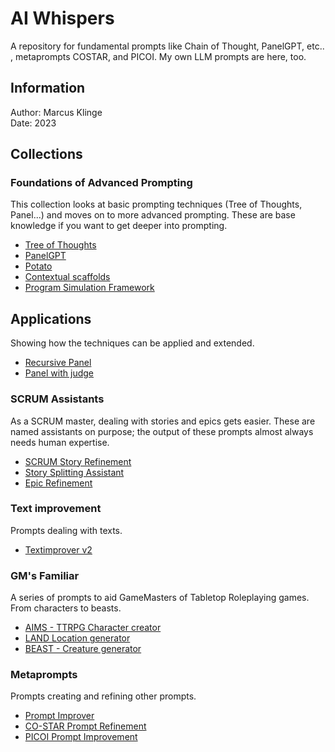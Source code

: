 # AI Whispers
A repository for fundamental prompts like Chain of Thought, PanelGPT, etc.. , metaprompts COSTAR, and PICOI.
My own LLM prompts are here, too.

## Information
Author: Marcus Klinge  
Date: 2023

## Collections

### Foundations of Advanced Prompting
This collection looks at basic prompting techniques (Tree of Thoughts, Panel...) and moves on to more advanced prompting.
These are base knowledge if you want to get deeper into prompting.

* [Tree of Thoughts](https://github.com/zielperson/AI-whispers/blob/master/TreeOfThought/readme.md)
* [PanelGPT](https://github.com/zielperson/AI-whispers/tree/master/PanelGPT/readme.md)
* [Potato](https://github.com/zielperson/AI-whispers/blob/master/potato/readme.md)
* [Contextual scaffolds](https://github.com/zielperson/AI-whispers/blob/master/contextual%20scaffolding.md)
* [Program Simulation Framework](https://github.com/zielperson/AI-whispers/blob/master/program%20simulation%20framework.md)

## Applications
Showing how the techniques can be applied and extended.
* [Recursive Panel](https://github.com/zielperson/AI-whispers/blob/master/recursive%20panel.md)
* [Panel with judge](https://github.com/zielperson/AI-whispers/blob/master/recpanelwjudge.md)

### SCRUM Assistants
As a SCRUM master, dealing with stories and epics gets easier.
These are named assistants on purpose; the output of these prompts almost always needs human expertise.
* [SCRUM Story Refinement](https://github.com/zielperson/AI-whispers/blob/master/SCRUM%20story%20refinement.md)
* [Story Splitting Assistant](https://github.com/zielperson/AI-whispers/blob/master/Story%20Splitting.md)
* [Epic Refinement](https://github.com/zielperson/AI-whispers/blob/master/Epic%20Refinement.md)

### Text improvement
Prompts dealing with texts.
* [Textimprover v2](https://github.com/zielperson/AI-whispers/blob/master/Textimproverv2.md)
  
### GM's Familiar
A series of prompts to aid GameMasters of Tabletop Roleplaying games. From characters to beasts.
* [AIMS - TTRPG Character creator](https://github.com/zielperson/AI-whispers/blob/master/RPG%20-%20AIMS.md) 
* [LAND Location generator](https://github.com/zielperson/AI-whispers/blob/master/LAND.md)
* [BEAST - Creature generator](https://github.com/zielperson/AI-whispers/blob/master/BEAST.md)

### Metaprompts
Prompts creating and refining other prompts.
* [Prompt Improver](https://github.com/zielperson/AI-whispers/blob/master/Prompt%20Improver.md)
* [CO-STAR Prompt Refinement](https://github.com/zielperson/AI-whispers/tree/master/Prompt%20Improvement%20-%20COSTAR)
* [PICOI Prompt Improvement](https://github.com/zielperson/AI-whispers/blob/master/picoi.md)
